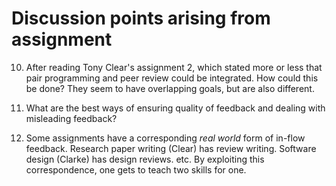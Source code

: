 # Discussion points arising from assignment

10. After reading Tony Clear's assignment 2, which stated more or less that pair programming 
and peer review could be integrated. How could this be done? They seem to have overlapping 
goals, but are also different.

231. What are the best ways of ensuring quality of feedback and dealing with misleading feedback?

232. Some assignments have a corresponding _real world_ form of in-flow feedback. Research paper
writing (Clear) has review writing. Software design (Clarke) has design reviews. etc. By exploiting
this correspondence, one gets to teach two skills for one.


